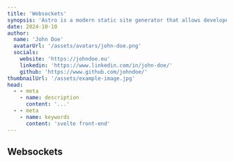```yaml
---
title: 'Websockets'
synopsis: 'Astro is a modern static site generator that allows developers to build fast, optimized websites with ease.'
date: 2024-10-10
author:
  name: 'John Doe'
  avatarUrl: '/assets/avatars/john-doe.png'
  socials:
    website: 'https://johndoe.eu'
    linkedin: 'https://www.linkedin.com/in/john-doe/'
    github: 'https://www.github.com/johndoe/'
thumbnailUrl: '/assets/example-image.jpg'
head:
  - - meta
    - name: description
      content: '...'
  - - meta
    - name: keywords
      content: 'svelte front-end'
---
```


## Websockets